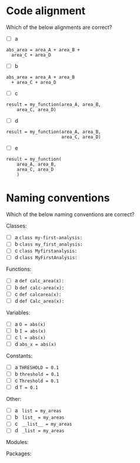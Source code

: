 # Code alignment

Which of the below alignments are correct?

- [ ] a
```
abs_area = area_A + area_B +
  area_C + area_D
```
- [ ] b
```
abs_area = area_A + area_B 
  + area_C + area_D
```

- [ ] c
```
result = my_function(area_A, area_B, 
    area_C, area_D)
```
- [ ] d
```
result = my_function(area_A, area_B, 
                     area_C, area_D)
```
- [ ] e
```
result = my_function(
    area_A, area_B, 
    area_C, area_D
    )
```

# Naming conventions

Which of the below naming conventions are correct?  

Classes:  
- [ ] a `class my-first-analysis:` 
- [ ] b `class my_first_analysis:` 
- [ ] c `class Myfirstanalysis:` 
- [ ] d `class MyFirstAnalysis:`   

Functions:  
- [ ] a `def calc_area(x):` 
- [ ] b `def calc-area(x):` 
- [ ] c `def calcarea(x):` 
- [ ] d `def Calc_area(x):`   

Variables:  
- [ ] a `O = abs(x)`
- [ ] b `I = abs(x)`
- [ ] c `l = abs(x)`
- [ ] d `abs_x = abs(x)`  

Constants:  
- [ ] a `THRESHOLD = 0.1`
- [ ] b `threshold = 0.1`
- [ ] c `Threshold = 0.1`
- [ ] d `T = 0.1`  

Other:  
- [ ] a ` list = my_areas`
- [ ] b ` list_ = my_areas`
- [ ] c ` __list__ = my_areas`
- [ ] d ` _list = my_areas`  

Modules:  

Packages:  
